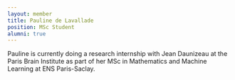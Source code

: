 ```yaml
---
layout: member
title: Pauline de Lavallade
position: MSc Student
alumni: true
---
```


Pauline is currently doing a research internship with Jean Daunizeau at the Paris Brain Institute as part of her MSc in Mathematics and Machine Learning at ENS Paris-Saclay. 